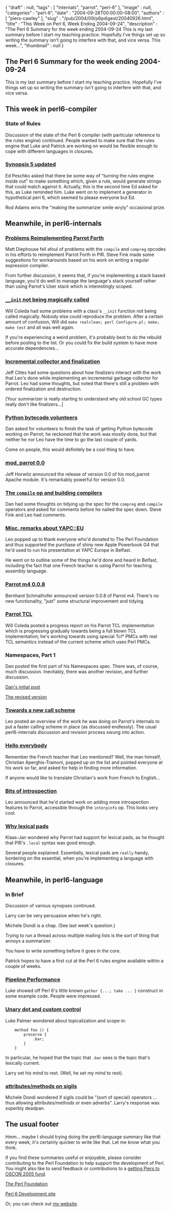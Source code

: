 {
   "draft" : null,
   "tags" : [
      "internals",
      "parrot",
      "perl-6"
   ],
   "image" : null,
   "categories" : "perl-6",
   "date" : "2004-09-28T00:00:00-08:00",
   "authors" : [
      "piers-cawley"
   ],
   "slug" : "/pub/2004/09/p6pdigest/20040926.html",
   "title" : "This Week on Perl 6, Week Ending 2004-09-24",
   "description" : "The Perl 6 Summary for the week ending 2004-09-24 This is my last summary before I start my teaching practice. Hopefully I've things set up so writing the summary isn't going to interfere with that, and vice versa. This week...",
   "thumbnail" : null
}





The Perl 6 Summary for the week ending 2004-09-24
-------------------------------------------------

This is my last summary before I start my teaching practice. Hopefully
I've things set up so writing the summary isn't going to interfere with
that, and vice versa.

This week in perl6-compiler
---------------------------

### State of Rules

Discussion of the state of the Perl 6 compiler (with particular
reference to the rules engine) continued. People wanted to make sure
that the rules engine that Luke and Patrick are working on would be
flexible enough to cope with different languages in closures.

### [Synopsis 5 updated](http://groups.google.com/groups?threadm=20040920215812.GA9454@mdssdev05)

Ed Peschko asked that there be some way of "turning the rules engine
inside out" to make something which, given a rule, would generate
strings that could match against it. Actually, this is the second time
Ed asked for this, as Luke reminded him. Luke went on to implement a
generator in hypothetical perl 6, which seemed to please everyone but
Ed.

Rod Adams wins the "making the summarizer smile wryly" occasional prize.

Meanwhile, in perl6-internals
-----------------------------

### [Problems Reimplementing Parrot Forth](http://groups.google.com/groups?threadm=198c873804091714515c11197d@mail.gmail.com)

Matt Diephouse fell afoul of problems with the `compile` and `compreg`
opcodes in his efforts to reimplement Parrot Forth in PIR. Steve Fink
made some suggestions for workarounds based on his work on writing a
regular expression compiler.

From further discussion, it seems that, if you're implementing a stack
based language, you'd do well to manage the language's stack yourself
rather than using Parrot's User stack which is interestingly scoped.

### [`__init` not being magically called](http://groups.google.com/groups?threadm=414D3726.1070103@coleda.com)

Will Coleda had some problems with a class's `__init` function not being
called magically. Nobody else could reproduce the problem. After a
certain amount of confusion, Will did
`make realclean; perl Configure.pl; make; make test` and all was well
again.

If you're experiencing a weird problem, it's probably best to do the
rebuild before posting to the list. Or you could fix the build system to
have more accurate dependencies...

### [Incremental collector and finalization](http://groups.google.com/groups?threadm=002F1A0F-0AC3-11D9-8600-000393A6B9DA@mac.com)

Jeff Clites had some questions about how finalizers interact with the
work that Leo's done while implementing an incremental garbage collector
for Parrot. Leo had some thoughts, but noted that there's still a
problem with ordered finalization and destruction.

\[Your summarizer is really starting to understand why old school GC
types really don't like finalizers...\]

### [Python bytecode volunteers](http://groups.google.com/groups?threadm=a06110401bd74d011bd71@%5B10.0.1.5%5D)

Dan asked for volunteers to finish the task of getting Python bytecode
working on Parrot; he reckoned that the work was mostly done, but that
neither he nor Leo have the time to go the last couple of yards.

Come on people, this would definitely be a cool thing to have.

### [mod\_parrot 0.0](http://groups.google.com/groups?threadm=Pine.LNX.4.44.0409201512210.7974-100000@booger.sixgeeks.org)

Jeff Horwitz announced the release of version 0.0 of his mod\_parrot
Apache module. It's remarkably powerful for version 0.0.

### [The `compile` op and building compilers](http://groups.google.com/groups?threadm=a06110405bd750b80ab4a@%5B10.0.1.5%5D)

Dan had some thoughts on tidying up the spec for the `compreg` and
`compile` operators and asked for comments before he nailed the spec
down. Steve Fink and Leo had comments.

### [Misc. remarks about YAPC::EU](http://groups.google.com/groups?threadm=4150301E.7050409@toetsch.at)

Leo popped up to thank everyone who'd donated to The Perl Foundation and
thus supported the purchase of shiny new Apple Powerbook G4 that he'd
used to run his presentation at YAPC Europe in Belfast.

He went on to outline some of the things he'd done and heard in Belfast,
including the fact that one French teacher is using Parrot for teaching
assembly language.

### [Parrot m4 0.0.8](http://groups.google.com/groups?threadm=rt-3.0.11-31659-96593.15.6775143505678@perl.org)

Bernhard Schmalhofer announced version 0.0.8 of Parrot m4. There's no
new functionality, "just" some structural improvement and tidying.

### [Parrot TCL](http://groups.google.com/groups?threadm=41517393.30204@coleda.com)

Will Coleda posted a progress report on his Parrot TCL implementation
which is progressing gradually towards being a full blown TCL
implementation; he's working towards using special Tcl\* PMCs with real
TCL semantics instead of the current scheme which uses Perl PMCs.

### Namespaces, Part 1

Dan posted the first part of his Namespaces spec. There was, of course,
much discussion. Inevitably, there was another revision, and further
discussion.

[Dan's initial
post](http://groups.google.com/groups?threadm=a06110415bd77687142d1@%5B10.0.1.5%5D)

[The revised
version](http://groups.google.com/groups?threadm=a0611040fbd7a051cf273@%5B172.24.18%0A.155%5D)

### [Towards a new call scheme](http://groups.google.com/groups?threadm=4152DA7E.1050603@toetsch.at)

Leo posted an overview of the work he was doing on Parrot's internals to
put a faster calling scheme in place (as discussed endlessly). The usual
perl6-internals discussion and revision process swung into action.

### [Hello everybody](http://groups.google.com/groups?threadm=25961BC4-0DF4-11D9-BEF3-000393BBDA08@dil.univ-mrs.fr)

Remember the French teacher that Leo mentioned? Well, the man himself,
Christian Aperghis-Tramoni, popped up on the list and pointed everyone
at his work so far, and asked for help in finding more information.

If anyone would like to translate Christian's work from French to
English...

### [Bits of introspection](http://groups.google.com/groups?threadm=41540125.3070401@toetsch.at)

Leo announced that he'd started work on adding more introspection
features to Parrot, accessible through the `interpinfo` op. This looks
very cool.

### [Why lexical pads](http://groups.google.com/groups?threadm=41542942.5080304@home.nl)

Klaas-Jan wondered why Parrot had support for lexical pads, as he
thought that PIR's `.local` syntax was good enough.

Several people explained. Essentially, lexical pads are `really` handy,
bordering on the essential, when you're implementing a language with
closures.

Meanwhile, in perl6-language
----------------------------

### In Brief

Discussion of various synopses continued.

Larry can be very persuasive when he's right.

Michele Dondi is a chap. (See last week's question.)

Trying to run a thread across multiple mailing lists is the sort of
thing that annoys a summarizer.

You have to write something before it goes in the core.

Patrick hopes to have a first cut at the Perl 6 rules engine available
within a couple of weeks.

### [Pipeline Performance](http://groups.google.com/groups?threadm=d60j42vy.fsf@jonadab.homeip.net)

Luke showed off Perl 6's little known `gather {...; take ... }`
construct in some example code. People were impressed.

### [Unary dot and custom control](http://groups.google.com/groups?threadm=20040920132514.GA11388@babylonia.flatirons.org)

Luke Palmer wondered about topicalization and scope in:

        method foo () {
            preserve {
                .bar;
            }
        }

In particular, he hoped that the topic that `.bar` sees is the topic
that's lexically current.

Larry set his mind to rest. (Well, he set my mind to rest).

### [attributes/methods on sigils](http://groups.google.com/groups?threadm=Pine.LNX.4.60.0409211313430.18712@q.pcteor1.mi.infn.it)

Michele Dondi wondered if sigils could be "(sort of special) operators
... thus allowing attributes/methods or even adverbs". Larry's response
was superbly deadpan.

The usual footer
----------------

Hmm... maybe I should trying doing the perl6-language summary like that
every week; it's certainly quicker to write like that. Let me know what
you think.

If you find these summaries useful or enjoyable, please consider
contributing to the Perl Foundation to help support the development of
Perl. You might also like to send feedback or contributions to a
[getting Piers to OSCON 2005 fund](mailto:pdcawley@bofh.org.uk).

[The Perl Foundation](http://donate.perl-foundation.org/)

[Perl 6 Development site](http://dev.perl.org/perl6/)

Or, you can check out [my website](http://www.bofh.org.uk/).



